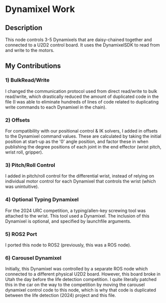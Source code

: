 # Dynamixel Work

## Description
This node controls 3-5 Dynamixels that are daisy-chained together and connected to a U2D2 control board. It uses the DynamixelSDK to read from and write to the motors. 

## My Contributions
### 1) BulkRead/Write
I changed the communication protocol used from direct read/write to bulk read/write, which drastically reduced the amount of duplicated code in the file (I was able to eliminate hundreds of lines of code related to duplicating write commands to each Dynamixel in the chain).

### 2) Offsets
For compatibility with our positional control & IK solvers, I added in offsets to the Dynamixel command values. These are calculated by taking the initial position at start-up as the '0' angle position, and factor these in when publishing the degree positions of each joint in the end effector (wrist pitch, wrist roll, gripper).

### 3) Pitch/Roll Control
I added in pitch/roll control for the differential wrist, instead of relying on individual motor control for each Dynamixel that controls the wrist (which was unintuitive). 

### 4) Optional Typing Dynamixel
For the 2024 URC competition, a typing/allen-key screwing tool was attached to the wrist. This tool used a Dynamixel. The inclusion of this Dynamixel is optional, and specified by launchfile arguments.

### 5) ROS2 Port
I ported this node to ROS2 (previously, this was a ROS node).

### 6) Carousel Dynamixel
Initially, this Dynamixel was controlled by a separate ROS node which connected to a different physical U2D2 board. However, this board broke in Utah the day before the life detection competition. I quite literally patched this in the car on the way to the competition by moving the carousel dynamixel control code to this node, which is why that code is duplicated between the life detection (2024) project and this file.